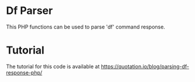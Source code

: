 # Df Parser
This PHP functions can be used to parse 'df' command response.

# Tutorial
The tutorial for this code is available at https://quotation.io/blog/parsing-df-response-php/

